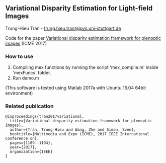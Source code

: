 ## Variational Disparity Estimation for Light-field Images

Trung-Hieu Tran - trung.hieu.tran@ipvs.uni-stuttgart.de

Code for the paper [Variational disparity estimation framework for plenoptic images](https://ieeexplore.ieee.org/abstract/document/8019377/) (ICME 2017)


### How to use

1. Compiling mex functions by running the script 'mex_compile.m' inside 'mexFuncs' folder.
2. Run demo.m

(This software is tested using Matlab 2017a with Ubuntu 16.04 64bit environment)

### Related publication

```
@inproceedings{tran2017variational,
  title={Variational disparity estimation framework for plenoptic images},
  author={Tran, Trung-Hieu and Wang, Zhe and Simon, Sven},
  booktitle={Multimedia and Expo (ICME), 2017 IEEE International Conference on},
  pages={1189--1194},
  year={2017},
  organization={IEEE}
}
```
